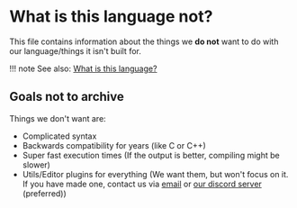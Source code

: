 # What is this language not?

This file contains information about the things we **do not** want to do with our language/things it isn't built for.

!!! note
    See also: [What is this language?](./002.md)

## Goals not to archive

Things we don't want are:

- Complicated syntax
- Backwards compatibility for years (like C or C++)
- Super fast execution times (If the output is better, compiling might be slower)
- Utils/Editor plugins for everything (We want them, but won't focus on it. If you have made one, contact us via [email](mailto:elbe.dev.plaq@gmail.com) or [our discord server](https://discord.gg/JVyyDukQqV) (preferred))
